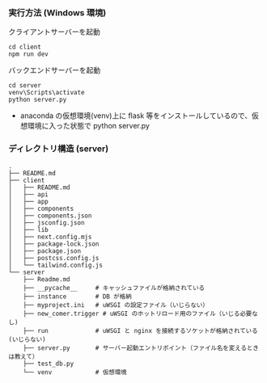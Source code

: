 ### 実行方法 (Windows 環境)

クライアントサーバーを起動<br>

```
cd client
npm run dev
```

バックエンドサーバーを起動<br>

```
cd server
venv\Scripts\activate
python server.py
```

- anaconda の仮想環境(venv)上に flask 等をインストールしているので、仮想環境に入った状態で python server.py

### ディレクトリ構造 (server)

```
.
├── README.md
├── client
│   ├── README.md
│   ├── api
│   ├── app
│   ├── components
│   ├── components.json
│   ├── jsconfig.json
│   ├── lib
│   ├── next.config.mjs
│   ├── package-lock.json
│   ├── package.json
│   ├── postcss.config.js
│   └── tailwind.config.js
└── server
    ├── Readme.md
    ├── __pycache__     # キャッシュファイルが格納されている
    ├── instance        # DB が格納
    ├── myproject.ini   # uWSGI の設定ファイル（いじらない）
    ├── new_comer.trigger # uWSGI のホットリロード用のファイル（いじる必要なし)
    ├── run             # uWSGI と nginx を接続するソケットが格納されている (いじらない)
    ├── server.py       # サーバー起動エントリポイント（ファイル名を変えるときは教えて）
    ├── test_db.py
    └── venv            # 仮想環境

```
